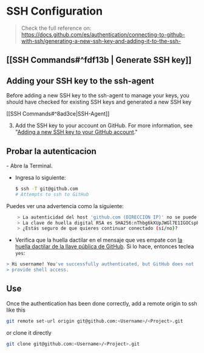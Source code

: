 <h1>SSH Configuration</h1>

>Check the full reference on: https://docs.github.com/es/authentication/connecting-to-github-with-ssh/generating-a-new-ssh-key-and-adding-it-to-the-ssh-

## [[SSH  Commands#^fdf13b | Generate SSH key]]

## Adding your SSH key to the ssh-agent

Before adding a new SSH key to the ssh-agent to manage your keys, you should have checked for existing SSH keys and generated a new SSH key 

[[SSH  Commands#^8ad3ce|SSH-Agent]]
  
3.  Add the SSH key to your account on GitHub. For more information, see "[Adding a new SSH key to your GitHub account](https://docs.github.com/es/github/authenticating-to-github/adding-a-new-ssh-key-to-your-github-account)."

<h2>Probar la autenticacion</h2>
-   Abre la Terminal.

-   Ingresa lo siguiente:
  
    ```sh
    $ ssh -T git@github.com
    # Attempts to ssh to GitHub
    ```

Puedes ver una advertencia como la siguiente:

```sh
    > La autenticidad del host 'github.com (DIRECCIÓN IP)' no se puede establecer.
    > La clave de huella digital RSA es SHA256:nThbg6kXUpJWGl7E1IGOCspRomTxdCARLviKw6E5SY8.
    > ¿Estás seguro de que quieres continuar conectado (sí/no)?
```
    
-   Verifica que la huella dactilar en el mensaje que ves empate con [la huella dactilar de la llave pública de GitHub](https://docs.github.com/es/github/authenticating-to-github/githubs-ssh-key-fingerprints). Si lo hace, entonces teclea `yes`:

```sh
> Hi username! You've successfully authenticated, but GitHub does not
> provide shell access.
```

<h2>Use</h2>
Once  the authentication has been done correctly, add a remote origin to ssh like this

```sh
git remote set-url origin git@github.com:<Username>/<Project>.git
```

or clone it directly

```sh 
git clone git@github.com:<Username>/<Project>.git
```